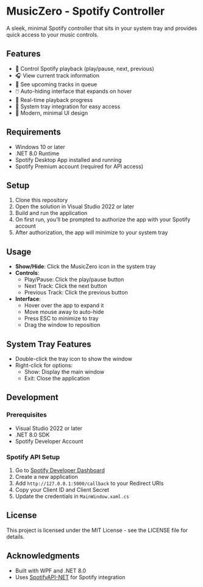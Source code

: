 # MusicZero - Spotify Controller

A sleek, minimal Spotify controller that sits in your system tray and provides quick access to your music controls.

## Features

- 🎵 Control Spotify playback (play/pause, next, previous)
- 🎧 View current track information
- 📝 See upcoming tracks in queue
- 🖱️ Auto-hiding interface that expands on hover
- 🔄 Real-time playback progress
- 🎯 System tray integration for easy access
- 🎨 Modern, minimal UI design

## Requirements

- Windows 10 or later
- .NET 8.0 Runtime
- Spotify Desktop App installed and running
- Spotify Premium account (required for API access)

## Setup

1. Clone this repository
2. Open the solution in Visual Studio 2022 or later
3. Build and run the application
4. On first run, you'll be prompted to authorize the app with your Spotify account
5. After authorization, the app will minimize to your system tray

## Usage

- **Show/Hide**: Click the MusicZero icon in the system tray
- **Controls**:
  - Play/Pause: Click the play/pause button
  - Next Track: Click the next button
  - Previous Track: Click the previous button
- **Interface**:
  - Hover over the app to expand it
  - Move mouse away to auto-hide
  - Press ESC to minimize to tray
  - Drag the window to reposition

## System Tray Features

- Double-click the tray icon to show the window
- Right-click for options:
  - Show: Display the main window
  - Exit: Close the application

## Development

### Prerequisites

- Visual Studio 2022 or later
- .NET 8.0 SDK
- Spotify Developer Account

### Spotify API Setup

1. Go to [Spotify Developer Dashboard](https://developer.spotify.com/dashboard)
2. Create a new application
3. Add `http://127.0.0.1:5000/callback` to your Redirect URIs
4. Copy your Client ID and Client Secret
5. Update the credentials in `MainWindow.xaml.cs`

## License

This project is licensed under the MIT License - see the LICENSE file for details.

## Acknowledgments

- Built with WPF and .NET 8.0
- Uses [SpotifyAPI-NET](https://github.com/JohnnyCrazy/SpotifyAPI-NET) for Spotify integration 